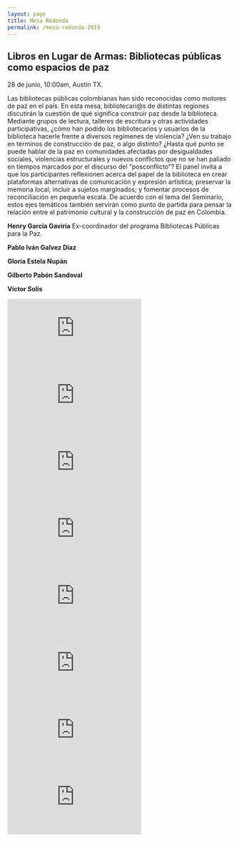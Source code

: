 ```yaml
---
layout: page
title: Mesa Redonda
permalink: /mesa-redonda-2019
---
```

## Libros en Lugar de Armas: Bibliotecas públicas como espacios de paz

28 de junio, 10:00am, Austin TX. 

Las bibliotecas públicas colombianas han sido reconocidas como motores de paz en el país. En esta mesa, bibliotecari@s de distintas regiones discutirán la cuestión de qué significa construir paz desde la biblioteca. Mediante grupos de lectura, talleres de escritura y otras actividades participativas, ¿cómo han podido los bibliotecarios y usuarios de la biblioteca hacerle frente a diversos regímenes de violencia?  ¿Ven su trabajo en términos de construcción de paz, o algo distinto? ¿Hasta qué punto se puede hablar de la paz en comunidades afectadas por desigualdades sociales, violencias estructurales y nuevos conflictos que no se han paliado en tiempos marcados por el discurso del “posconflicto”? El panel invita a que los participantes reflexionen acerca del papel de la biblioteca en crear plataformas alternativas de comunicación y expresión artística; preservar la memoria local; incluir a sujetos marginados; y fomentar procesos de reconciliación en pequeña escala. De acuerdo con el tema del Seminario, estos ejes temáticos también servirán como punto de partida para pensar la relación entre el patrimonio cultural y la construcción de paz en Colombia.

**Henry García Gaviria**
Ex-coordinador del programa Bibliotecas Públicas para la Paz.

**Pablo Iván Galvez Díaz**

**Gloria Estela Nupán** 

**Gilberto Pabón Sandoval**

**Víctor Solís** 

<section>
    <div class="gallery">
            <div>
                <iframe src="https://www.youtube.com/embed/yahFYY2-vpE" frameborder="0" allow="accelerometer; autoplay; encrypted-media; gyroscope; picture-in-picture" allowfullscreen></iframe>
            </div>
            <div>
                <iframe src="https://www.youtube.com/embed/9MuHl933MSU" frameborder="0" allow="accelerometer; autoplay; encrypted-media; gyroscope; picture-in-picture" allowfullscreen></iframe>
            </div>
            <div>
                <iframe src="https://www.youtube.com/embed/yahFYY2-vpE" frameborder="0" allow="accelerometer; autoplay; encrypted-media; gyroscope; picture-in-picture" allowfullscreen></iframe>
            </div>
            <div>
                <iframe src="https://www.youtube.com/embed/9MuHl933MSU" frameborder="0" allow="accelerometer; autoplay; encrypted-media; gyroscope; picture-in-picture" allowfullscreen></iframe>
            </div>
            <div>
                <iframe src="https://www.youtube.com/embed/yahFYY2-vpE" frameborder="0" allow="accelerometer; autoplay; encrypted-media; gyroscope; picture-in-picture" allowfullscreen></iframe>
            </div>
            <div>
                <iframe src="https://www.youtube.com/embed/9MuHl933MSU" frameborder="0" allow="accelerometer; autoplay; encrypted-media; gyroscope; picture-in-picture" allowfullscreen></iframe>
            </div>
            <div>
                <iframe src="https://www.youtube.com/embed/yahFYY2-vpE" frameborder="0" allow="accelerometer; autoplay; encrypted-media; gyroscope; picture-in-picture" allowfullscreen></iframe>
            </div>
            <div>
                <iframe src="https://www.youtube.com/embed/9MuHl933MSU" frameborder="0" allow="accelerometer; autoplay; encrypted-media; gyroscope; picture-in-picture" allowfullscreen></iframe>
            </div>
    </div>     
</section>


